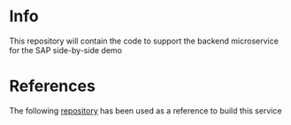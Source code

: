 # Info

This repository will contain the code to support the backend microservice for the SAP side-by-side demo

# References

The following [repository](https://github.com/fusesource/sap-quickstarts) has been used as a reference to build this service
